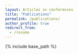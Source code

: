 ```yaml
---
layout: Articles in conferences
title: "Publications"
permalink: /publications/
author_profile: true
redirect_from:
  - /resume
---
```


{% include base_path %}
